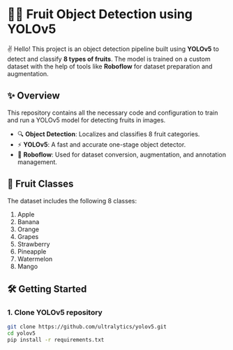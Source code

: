 # 🍎🍌 Fruit Object Detection using YOLOv5

✌ Hello! This project is an object detection pipeline built using **YOLOv5** to detect and classify **8 types of fruits**. The model is trained on a custom dataset with the help of tools like **Roboflow** for dataset preparation and augmentation.

## ✨ Overview

This repository contains all the necessary code and configuration to train and run a YOLOv5 model for detecting fruits in images.

- 🔍 **Object Detection**: Localizes and classifies 8 fruit categories.
- ⚡ **YOLOv5**: A fast and accurate one-stage object detector.
- 🔧 **Roboflow**: Used for dataset conversion, augmentation, and annotation management.

## 🍇 Fruit Classes

The dataset includes the following 8 classes:

1. Apple  
2. Banana  
3. Orange  
4. Grapes  
5. Strawberry  
6. Pineapple  
7. Watermelon  
8. Mango

## 🛠️ Getting Started

### 1. Clone YOLOv5 repository

```bash
git clone https://github.com/ultralytics/yolov5.git
cd yolov5
pip install -r requirements.txt
